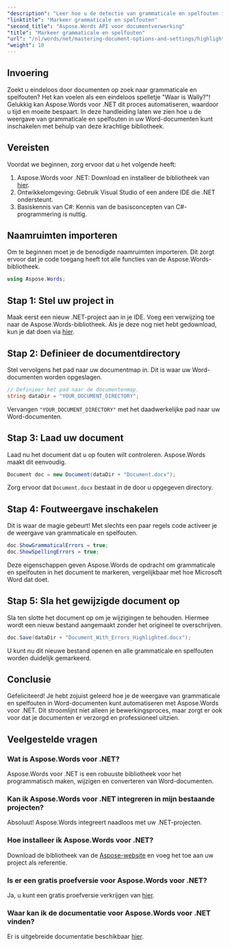 ```yaml
---
"description": "Leer hoe u de detectie van grammaticale en spelfouten in Word-documenten kunt automatiseren met Aspose.Words voor .NET. Deze stapsgewijze handleiding."
"linktitle": "Markeer grammaticale en spelfouten"
"second_title": "Aspose.Words API voor documentverwerking"
"title": "Markeer grammaticale en spelfouten"
"url": "/nl/words/net/mastering-document-options-and-settings/highlight-grammatical-and-spelling-errors/"
"weight": 10
---
```


## Invoering

Zoekt u eindeloos door documenten op zoek naar grammaticale en spelfouten? Het kan voelen als een eindeloos spelletje "Waar is Wally?"! Gelukkig kan Aspose.Words voor .NET dit proces automatiseren, waardoor u tijd en moeite bespaart. In deze handleiding laten we zien hoe u de weergave van grammaticale en spelfouten in uw Word-documenten kunt inschakelen met behulp van deze krachtige bibliotheek.

## Vereisten

Voordat we beginnen, zorg ervoor dat u het volgende heeft:

1. Aspose.Words voor .NET: Download en installeer de bibliotheek van [hier](https://releases.aspose.com/words/net/).
2. Ontwikkelomgeving: Gebruik Visual Studio of een andere IDE die .NET ondersteunt.
3. Basiskennis van C#: Kennis van de basisconcepten van C#-programmering is nuttig.

## Naamruimten importeren

Om te beginnen moet je de benodigde naamruimten importeren. Dit zorgt ervoor dat je code toegang heeft tot alle functies van de Aspose.Words-bibliotheek.

```csharp
using Aspose.Words;
```

## Stap 1: Stel uw project in

Maak eerst een nieuw .NET-project aan in je IDE. Voeg een verwijzing toe naar de Aspose.Words-bibliotheek. Als je deze nog niet hebt gedownload, kun je dat doen via [hier](https://releases.aspose.com/words/net/).

## Stap 2: Definieer de documentdirectory

Stel vervolgens het pad naar uw documentmap in. Dit is waar uw Word-documenten worden opgeslagen.

```csharp
// Definieer het pad naar de documentenmap.
string dataDir = "YOUR_DOCUMENT_DIRECTORY";
```

Vervangen `"YOUR_DOCUMENT_DIRECTORY"` met het daadwerkelijke pad naar uw Word-documenten.

## Stap 3: Laad uw document

Laad nu het document dat u op fouten wilt controleren. Aspose.Words maakt dit eenvoudig.

```csharp
Document doc = new Document(dataDir + "Document.docx");
```

Zorg ervoor dat `Document.docx` bestaat in de door u opgegeven directory.

## Stap 4: Foutweergave inschakelen

Dit is waar de magie gebeurt! Met slechts een paar regels code activeer je de weergave van grammaticale en spelfouten.

```csharp
doc.ShowGrammaticalErrors = true;
doc.ShowSpellingErrors = true;
```

Deze eigenschappen geven Aspose.Words de opdracht om grammaticale en spelfouten in het document te markeren, vergelijkbaar met hoe Microsoft Word dat doet.

## Stap 5: Sla het gewijzigde document op

Sla ten slotte het document op om je wijzigingen te behouden. Hiermee wordt een nieuw bestand aangemaakt zonder het origineel te overschrijven.

```csharp
doc.Save(dataDir + "Document_With_Errors_Highlighted.docx");
```

U kunt nu dit nieuwe bestand openen en alle grammaticale en spelfouten worden duidelijk gemarkeerd.

## Conclusie

Gefeliciteerd! Je hebt zojuist geleerd hoe je de weergave van grammaticale en spelfouten in Word-documenten kunt automatiseren met Aspose.Words voor .NET. Dit stroomlijnt niet alleen je bewerkingsproces, maar zorgt er ook voor dat je documenten er verzorgd en professioneel uitzien.

## Veelgestelde vragen

### Wat is Aspose.Words voor .NET?
Aspose.Words voor .NET is een robuuste bibliotheek voor het programmatisch maken, wijzigen en converteren van Word-documenten.

### Kan ik Aspose.Words voor .NET integreren in mijn bestaande projecten?
Absoluut! Aspose.Words integreert naadloos met uw .NET-projecten.

### Hoe installeer ik Aspose.Words voor .NET?
Download de bibliotheek van de [Aspose-website](https://releases.aspose.com/words/net/) en voeg het toe aan uw project als referentie.

### Is er een gratis proefversie voor Aspose.Words voor .NET?
Ja, u kunt een gratis proefversie verkrijgen van [hier](https://releases.aspose.com/).

### Waar kan ik de documentatie voor Aspose.Words voor .NET vinden?
Er is uitgebreide documentatie beschikbaar [hier](https://reference.aspose.com/words/net/).